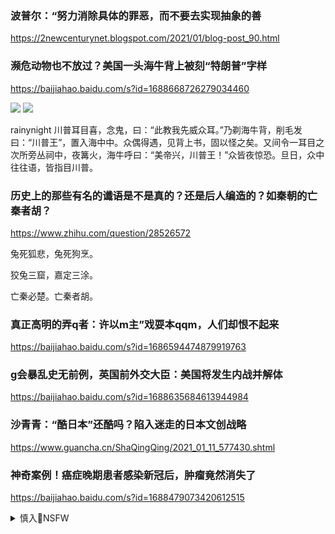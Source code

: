 ### 波普尔：“努力消除具体的罪恶，而不要去实现抽象的善
https://2newcenturynet.blogspot.com/2021/01/blog-post_90.html

### 濒危动物也不放过？美国一头海牛背上被刻“特朗普”字样
https://baijiahao.baidu.com/s?id=1688668726279034460

<img src="https://pics7.baidu.com/feed/b7fd5266d016092422c9c695f652d7fde7cd3428.jpeg?token=cd59683d949e92e0f35bc523b2a6b1b9">

<img src="https://pics6.baidu.com/feed/500fd9f9d72a60597e2626270961d69c033bbab2.jpeg?token=a98023723bd457dc100e53561b2dcb50">

rainynight
川普耳目喜，念鬼，曰：“此教我先威众耳。”乃剃海牛背，削毛发曰：“川普王”，置入海中中。众偶得遇，见背上书，固以怪之矣。又间令一耳目之次所旁丛祠中，夜篝火，海牛呼曰：“美帝兴，川普王！”众皆夜惊恐。旦日，众中往往语，皆指目川普。

### 历史上的那些有名的谶语是不是真的？还是后人编造的？如秦朝的亡秦者胡？
https://www.zhihu.com/question/28526572

兔死狐悲，兔死狗烹。

狡兔三窟，嘉定三涂。

亡秦必楚。亡秦者胡。

### 真正高明的弄q者：许以m主”戏耍本qqm，人们却恨不起来
https://baijiahao.baidu.com/s?id=1686594474879919763

### g会暴乱史无前例，英国前外交大臣：美国将发生内战并解体
https://baijiahao.baidu.com/s?id=1688635684613944984

### 沙青青：“酷日本”还酷吗？陷入迷走的日本文创战略
https://www.guancha.cn/ShaQingQing/2021_01_11_577430.shtml

### 神奇案例！癌症晚期患者感染新冠后，肿瘤竟然消失了
https://baijiahao.baidu.com/s?id=1688479073420612515

<details><summary>慎入🔞NSFW</summary>

Not Safe For Work
<img src="https://upload.wikimedia.org/wikipedia/commons/thumb/d/d3/Biohazard_Symbol_Specification.png/210px-Biohazard_Symbol_Specification.png">

<details><summary><b>风险自理Use At Your Own Risk🈲</summary>

### 马y是否该学荣毅r举双手”向d投降？
https://www.rfa.org/mandarin/yataibaodao/zhengzhi/pl-01112021153034.html

哈佛商学院助理教授任美格(Meg Rithmire)在文中分析：“荣毅r花了一生的时间搞懂了在极其危险和无法预测的时刻，他应该说和做些什么来保住他和身边人的安全。他会为了生存而戴上任何一顶他必须戴上的帽子。

马y几年前曾经自信地说过，他与z府是“永远爱着但不嫁给他们

</details>
</details>
